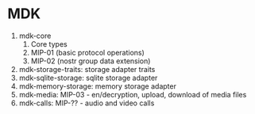 # MDK

1. mdk-core
    1. Core types
    1. MIP-01 (basic protocol operations)
    1. MIP-02 (nostr group data extension)
1. mdk-storage-traits: storage adapter traits
1. mdk-sqlite-storage: sqlite storage adapter
1. mdk-memory-storage: memory storage adapter
1. mdk-media: MIP-03 - en/decryption, upload, download of media files
1. mdk-calls: MIP-?? - audio and video calls

